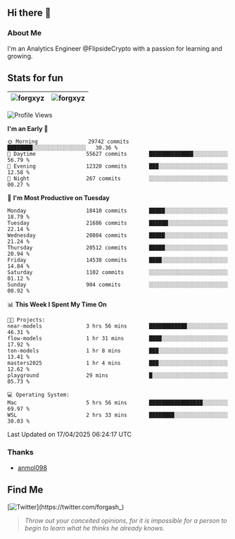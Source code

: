 ## Hi there 👋

### About Me

I'm an Analytics Engineer @FlipsideCrypto with a passion for learning and growing.
  
## Stats for fun

| <img align="center" src="https://github-readme-streak-stats.herokuapp.com/?user=forgxyz&theme=tokyonight" alt="forgxyz" /> | <img align="center" src="https://github-readme-stats.vercel.app/api?username=forgxyz&theme=tokyonight&show_icons=true" alt="forgxyz" /> |
| ------------- |------------- |


<!--START_SECTION:waka-->
![Profile Views](http://img.shields.io/badge/Profile%20Views-0-blue)

**I'm an Early 🐤** 

```text
🌞 Morning                29742 commits       ████████░░░░░░░░░░░░░░░░░   30.36 % 
🌆 Daytime                55627 commits       ██████████████░░░░░░░░░░░   56.79 % 
🌃 Evening                12320 commits       ███░░░░░░░░░░░░░░░░░░░░░░   12.58 % 
🌙 Night                  267 commits         ░░░░░░░░░░░░░░░░░░░░░░░░░   00.27 % 
```
📅 **I'm Most Productive on Tuesday** 

```text
Monday                   18410 commits       █████░░░░░░░░░░░░░░░░░░░░   18.79 % 
Tuesday                  21686 commits       ██████░░░░░░░░░░░░░░░░░░░   22.14 % 
Wednesday                20804 commits       █████░░░░░░░░░░░░░░░░░░░░   21.24 % 
Thursday                 20512 commits       █████░░░░░░░░░░░░░░░░░░░░   20.94 % 
Friday                   14538 commits       ████░░░░░░░░░░░░░░░░░░░░░   14.84 % 
Saturday                 1102 commits        ░░░░░░░░░░░░░░░░░░░░░░░░░   01.12 % 
Sunday                   904 commits         ░░░░░░░░░░░░░░░░░░░░░░░░░   00.92 % 
```


📊 **This Week I Spent My Time On** 

```text
🐱‍💻 Projects: 
near-models              3 hrs 56 mins       ████████████░░░░░░░░░░░░░   46.31 % 
flow-models              1 hr 31 mins        ████░░░░░░░░░░░░░░░░░░░░░   17.92 % 
ton-models               1 hr 8 mins         ███░░░░░░░░░░░░░░░░░░░░░░   13.41 % 
masters2025              1 hr 4 mins         ███░░░░░░░░░░░░░░░░░░░░░░   12.62 % 
playground               29 mins             █░░░░░░░░░░░░░░░░░░░░░░░░   05.73 % 

💻 Operating System: 
Mac                      5 hrs 56 mins       █████████████████░░░░░░░░   69.97 % 
WSL                      2 hrs 33 mins       ████████░░░░░░░░░░░░░░░░░   30.03 % 
```


 Last Updated on 17/04/2025 06:24:17 UTC
<!--END_SECTION:waka-->

### Thanks
 - [anmol098](https://github.com/anmol098/waka-readme-stats/)
  
## Find Me
[![Twitter](https://img.shields.io/twitter/url/https/twitter.com/forgash_.svg?style=social&label=Follow%20%40forgash_)](https://twitter.com/forgash_)


> *Throw out your conceited opinions, for it is impossible for a person to begin to learn what he thinks he already knows.* 
